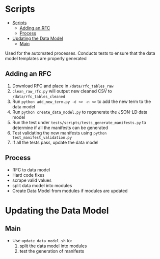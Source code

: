 # Scripts

- [Scripts](#scripts)
  - [Adding an RFC](#adding-an-rfc)
  - [Process](#process)
- [Updating the Data Model](#updating-the-data-model)
  - [Main](#main)

Used for the automated processes. Conducts tests to ensure that the data model templates are properly generated

## Adding an RFC

1. Download RFC and place in `/data/rfc_tables_raw`
2. `clean_raw_rfc.py` will output new cleaned CSV to `/data/rfc_tables_cleaned`
3. Run `python add_new_term.py -d <> -n <>` to add the new term to the data model
4. Run `python create_data_model.py` to regenerate the JSON-LD data model
5. Run the test under `tests/scripts/tests_generate_manifests.py` to determine if all the manifests can be generated
6. Test validating the new manifests using `python test_manifest_validation.py`
7. If all the tests pass, update the data model

## Process

- RFC to data model
- Hard code fixes
- scrape valid values
- split data model into modules
- Create Data Model from modules if modules are updated

# Updating the Data Model

## Main

- Use `update_data_model.sh` to:
    1. split the data model into modules
    2. test the generation of manifests
